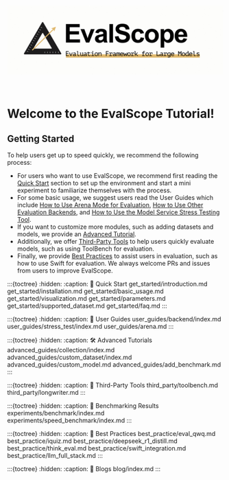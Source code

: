 ![EvalScope Logo](_static/images/evalscope_logo.png)

<br>

# Welcome to the EvalScope Tutorial!

## Getting Started
To help users get up to speed quickly, we recommend the following process:
- For users who want to use EvalScope, we recommend first reading the [Quick Start](get_started/introduction.md) section to set up the environment and start a mini experiment to familiarize themselves with the process.
- For some basic usage, we suggest users read the User Guides which include [How to Use Arena Mode for Evaluation](user_guides/arena.md), [How to Use Other Evaluation Backends](user_guides/backend/index.md), and [How to Use the Model Service Stress Testing Tool](user_guides/stress_test/index.md).
- If you want to customize more modules, such as adding datasets and models, we provide an [Advanced Tutorial](advanced_guides/custom_dataset/index.md).
- Additionally, we offer [Third-Party Tools](third_party/toolbench.md) to help users quickly evaluate models, such as using ToolBench for evaluation.
- Finally, we provide [Best Practices](best_practice/swift_integration.md) to assist users in evaluation, such as how to use Swift for evaluation.
We always welcome PRs and issues from users to improve EvalScope.

:::{toctree}
:hidden:
:caption: 🚀 Quick Start
get_started/introduction.md
get_started/installation.md
get_started/basic_usage.md
get_started/visualization.md
get_started/parameters.md
get_started/supported_dataset.md
get_started/faq.md
:::

:::{toctree}
:hidden:
:caption: 🔧 User Guides
user_guides/backend/index.md
user_guides/stress_test/index.md
user_guides/arena.md
:::

:::{toctree}
:hidden:
:caption: 🛠️ Advanced Tutorials
advanced_guides/collection/index.md
advanced_guides/custom_dataset/index.md
advanced_guides/custom_model.md
advanced_guides/add_benchmark.md
:::

:::{toctree}
:hidden:
:caption: 🧰 Third-Party Tools
third_party/toolbench.md
third_party/longwriter.md
:::

:::{toctree}
:hidden:
:caption: 🧪 Benchmarking Results
experiments/benchmark/index.md
experiments/speed_benchmark/index.md
:::

:::{toctree}
:hidden:
:caption: 📖 Best Practices
best_practice/eval_qwq.md
best_practice/iquiz.md
best_practice/deepseek_r1_distill.md
best_practice/think_eval.md
best_practice/swift_integration.md
best_practice/llm_full_stack.md
:::

:::{toctree}
:hidden:
:caption: 🌟 Blogs
blog/index.md
:::
